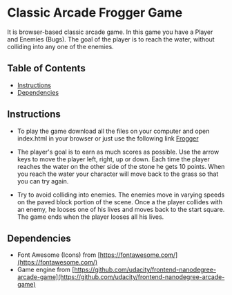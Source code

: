 # Classic Arcade Frogger Game

It is browser-based classic arcade game. In this game you have a Player and Enemies (Bugs). The goal of the player is to reach the water, without colliding into any one of the enemies. 

## Table of Contents

* [Instructions](#instructions)
* [Dependencies](#dependencies)

## Instructions

- To play the game download all the files on your computer and open index.html in your browser or just use the following link [Frogger](https://sleeplesspony.github.io/frogger/)

- The player's goal is to earn as much scores as possible. Use the arrow keys to move the player left, right, up or down. Each time the player reaches the water on the other side of the stone he gets 10 points. When you reach the water your character will move back to the grass so that you can try again.

- Try to avoid colliding into enemies. The enemies move in varying speeds on the paved block portion of the scene. Once a the player collides with an enemy, he looses one of his lives and moves back to the start square. The game ends when the player looses all his lives.

## Dependencies

- Font Awesome (Icons) from [https://fontawesome.com/](https://fontawesome.com/)
- Game engine from [https://github.com/udacity/frontend-nanodegree-arcade-game](https://github.com/udacity/frontend-nanodegree-arcade-game)